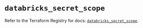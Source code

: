 # `databricks_secret_scope`

Refer to the Terraform Registry for docs: [`databricks_secret_scope`](https://registry.terraform.io/providers/databricks/databricks/1.39.0/docs/resources/secret_scope).
